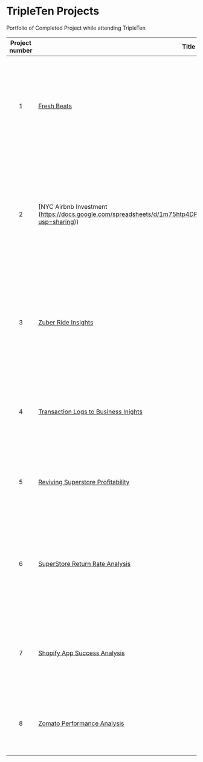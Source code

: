 # TripleTen Projects
Portfolio of Completed Project while attending TripleTen

| Project number | Title | Description |
| :-----------: | ----------- |----------- |
| 1 | [Fresh Beats](https://docs.google.com/document/d/1EAT2PNd3aXPwhOhiuSlOnQ3vb9R4AjGe8dha9XF0-Co/edit?usp=sharing) | The project task was to consult the company Fresh Beats on how to optimize performance through data analysis via Spreadsheet and present the business recommendations  via Word. |
| 2 | [NYC Airbnb Investment (https://docs.google.com/spreadsheets/d/1m75htp4DPxu5sso6yvO7dAD8JYcOk5EafFyEnEWy3Es/edit?usp=sharing)) | The project task was to consult a short-term rental company on what types of properties they should be targeting in the Manhattan borough of New York City-based on Airbnb listings and to present the findings via Spreadsheets. |
| 3 | [Zuber Ride Insights](https://docs.google.com/document/d/14inLdmKnfX9CcZh_RDDjhit_WGigFxhdHBXqMYY-ofI/edit?usp=sharing) | The project task was to consult the rideshare company Zuber by analyzing rideshare data to understand passenger preferences and the impact of external factors on rides via SQL database. |
| 4 | [Transaction Logs to Business Inights](https://docs.google.com/spreadsheets/d/1q2y_UlVSvtuRI01Jq2gp8oO6u_WYEoyzddeUaZUTHg8/edit?usp=sharing) | The project task was to analyze raw transaction logs for an E-commerce company and present business analytical findings via spreadsheet. |
| 5 | [Reviving Superstore Profitability](https://public.tableau.com/app/profile/sebastian.lopez2464/viz/Project_17183140986080/SubcategoryRegion) | The project task was to consult on SuperStore's operations and increase profitability to avoid bankruptcy via Tableau. |
| 6 | [SuperStore Return Rate Analysis](https://public.tableau.com/views/Sprint5Project_17198229784640/SuperstoreDashboard?:language=en-US&publish=yes&:sid=&:display_count=n&:origin=viz_share_link) | The project task was to prepare an analysis to help understand what is causing SuperStore's customers to return their orders and how to reduce the volume of returned orders via Tableau. |
| 7 | [Shopify App Success Analysis](https://docs.google.com/document/d/14UE912DNCQB8n62lspO81fsXhLggCA_nI1r1jva3YIY/edit?usp=sharing) | The project task was to review the landscape of apps on the Shopify platform and figure out what key factors play into its success via Power BI. |
| 8 | [Zomato Performance Analysis](https://public.tableau.com/views/ZomatoFinalProject_17217990618120/Dashboard?:language=en-US&publish=yes&:sid=&:redirect=auth&:display_count=n&:origin=viz_share_link) | The project task was to perform a "Customer Analysis Segmentation" of Zomato restaurants via Power BI. |
